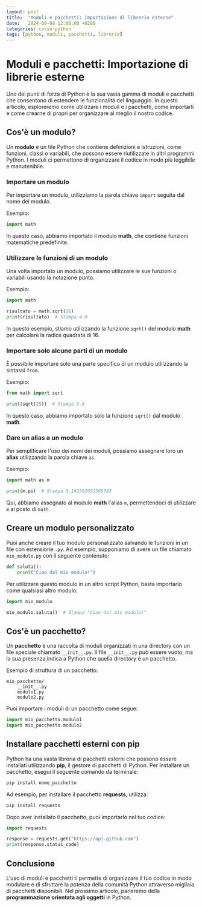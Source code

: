 ```yaml
---
layout: post
title:  "Moduli e pacchetti: Importazione di librerie esterne"
date:   2024-09-08 12:00:00 +0200
categories: corso-python
tags: [python, moduli, pacchetti, librerie]
---
```


# Moduli e pacchetti: Importazione di librerie esterne

Uno dei punti di forza di Python è la sua vasta gamma di moduli e pacchetti che consentono di estendere le funzionalità del linguaggio. In questo articolo, esploreremo come utilizzare i moduli e i pacchetti, come importarli e come crearne di propri per organizzare al meglio il nostro codice.

## Cos'è un modulo?

Un **modulo** è un file Python che contiene definizioni e istruzioni, come funzioni, classi o variabili, che possono essere riutilizzate in altri programmi Python. I moduli ci permettono di organizzare il codice in modo più leggibile e manutenibile.

### Importare un modulo

Per importare un modulo, utilizziamo la parola chiave `import` seguita dal nome del modulo.

Esempio:
```python
import math
```

In questo caso, abbiamo importato il modulo **math**, che contiene funzioni matematiche predefinite.

### Utilizzare le funzioni di un modulo

Una volta importato un modulo, possiamo utilizzare le sue funzioni o variabili usando la notazione punto.

Esempio:
```python
import math

risultato = math.sqrt(16)
print(risultato)  # Stampa 4.0
```

In questo esempio, stiamo utilizzando la funzione `sqrt()` del modulo **math** per calcolare la radice quadrata di 16.

### Importare solo alcune parti di un modulo

È possibile importare solo una parte specifica di un modulo utilizzando la sintassi `from`.

Esempio:
```python
from math import sqrt

print(sqrt(25))  # Stampa 5.0
```

In questo caso, abbiamo importato solo la funzione `sqrt()` dal modulo **math**.

### Dare un alias a un modulo

Per semplificare l'uso dei nomi dei moduli, possiamo assegnare loro un **alias** utilizzando la parola chiave `as`.

Esempio:
```python
import math as m

print(m.pi)  # Stampa 3.141592653589793
```

Qui, abbiamo assegnato al modulo **math** l'alias `m`, permettendoci di utilizzare `m` al posto di `math`.

## Creare un modulo personalizzato

Puoi anche creare il tuo modulo personalizzato salvando le funzioni in un file con estensione `.py`. Ad esempio, supponiamo di avere un file chiamato `mio_modulo.py` con il seguente contenuto:

```python
def saluta():
    print("Ciao dal mio modulo!")
```

Per utilizzare questo modulo in un altro script Python, basta importarlo come qualsiasi altro modulo:

```python
import mio_modulo

mio_modulo.saluta()  # Stampa "Ciao dal mio modulo!"
```

## Cos'è un pacchetto?

Un **pacchetto** è una raccolta di moduli organizzati in una directory con un file speciale chiamato `__init__.py`. Il file `__init__.py` può essere vuoto, ma la sua presenza indica a Python che quella directory è un pacchetto.

Esempio di struttura di un pacchetto:

```
mio_pacchetto/
    __init__.py
    modulo1.py
    modulo2.py
```

Puoi importare i moduli di un pacchetto come segue:

```python
import mio_pacchetto.modulo1
import mio_pacchetto.modulo2
```

## Installare pacchetti esterni con pip

Python ha una vasta libreria di pacchetti esterni che possono essere installati utilizzando **pip**, il gestore di pacchetti di Python. Per installare un pacchetto, esegui il seguente comando da terminale:

```bash
pip install nome_pacchetto
```

Ad esempio, per installare il pacchetto **requests**, utilizza:

```bash
pip install requests
```

Dopo aver installato il pacchetto, puoi importarlo nel tuo codice:

```python
import requests

response = requests.get("https://api.github.com")
print(response.status_code)
```

## Conclusione

L'uso di moduli e pacchetti ti permette di organizzare il tuo codice in modo modulare e di sfruttare la potenza della comunità Python attraverso migliaia di pacchetti disponibili. Nel prossimo articolo, parleremo della **programmazione orientata agli oggetti** in Python.
